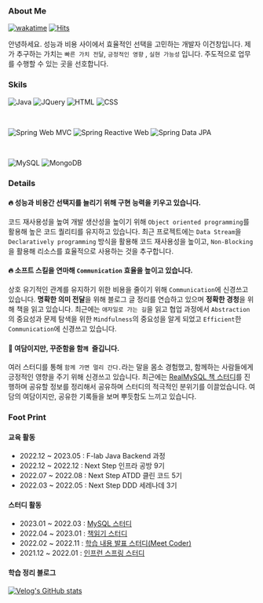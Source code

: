 
### About Me

[![wakatime](https://wakatime.com/badge/user/90b119ca-80b9-4368-a9d2-3404cc5dd55b.svg)](https://wakatime.com/@90b119ca-80b9-4368-a9d2-3404cc5dd55b)
[![Hits](https://hits.seeyoufarm.com/api/count/incr/badge.svg?url=https%3A%2F%2Fgithub.com%2FImaspear&count_bg=%239A9B9A&title_bg=%23555555&icon=&icon_color=%23E7E7E7&title=hits&edge_flat=false)](https://hits.seeyoufarm.com)

안녕하세요. 성능과 비용 사이에서 효율적인 선택을 고민하는 개발자 이건창입니다. 제가 추구하는 가치는 `빠른 가치 전달`, `긍정적인 영향` , `실현 가능성` 입니다. 주도적으로 업무를 수행할 수 있는 곳을 선호합니다.

### Skils

![Java](https://img.shields.io/badge/Java-ED8B00?style=for-the-badge&logo=openjdk&logoColor=white)
![JQuery](https://img.shields.io/badge/jQuery-0769AD?style=for-the-badge&logo=jquery&logoColor=white)
![HTML](https://img.shields.io/badge/HTML-239120?style=for-the-badge&logo=html5&logoColor=white)
![CSS](https://img.shields.io/badge/CSS-239120?&style=for-the-badge&logo=css3&logoColor=white)

<br>

![Spring Web MVC](https://img.shields.io/badge/Spring%20Web%20MVC-6DB33F?style=for-the-badge&logo=spring&logoColor=white)
![Spring Reactive Web](https://img.shields.io/badge/Spring%20Reactive%20Web-6DB33F?style=for-the-badge&logo=spring&logoColor=white)
![Spring Data JPA](https://img.shields.io/badge/Spring%20Data%20JPA-6DB33F?style=for-the-badge&logo=spring&logoColor=white)

<br>

![MySQL](https://img.shields.io/badge/MySQL-00000F?style=for-the-badge&logo=mysql&logoColor=white)
![MongoDB](https://img.shields.io/badge/MongoDB-4EA94B?style=for-the-badge&logo=mongodb&logoColor=white)

### Details

#### 🔥 성능과 비용간 선택지를 늘리기 위해 구현 능력을 키우고 있습니다.

코드 재사용성을 높여 개발 생산성을 높이기 위해 `Object oriented programming`를 활용해 높은 코드 퀄리티를 유지하고 있습니다. 최근 프로젝트에는 `Data Stream`을 `Declaratively programming` 방식을 활용해 코드 재사용성을 높이고, `Non-Blocking`을 활용해 리소스를 효율적으로 사용하는 것을 추구합니다.


#### 🔥 소프트 스킬을 연마해 `Communication` 효율을 높이고 있습니다.


상호 유기적인 관계를 유지하기 위한 비용을 줄이기 위해 `Communication`에 신경쓰고 있습니다. **명확한 의미 전달**을 위해 블로그 글 정리를 연습하고 있으며 **정확한 경청**을 위해 책을 읽고 있습니다. 최근에는  `애자일로 가는 길`을 읽고 협업 과정에서 `Abstraction`의 중요성과 문제 탐색을 위한 `Mindfulness`의 중요성을 알게 되었고 `Efficient`한 `Communication`에 신경쓰고 있습니다.


#### 🙏 여담이지만, 꾸준함을 함`께 `즐깁니다.


여러 스터디를 통해 `함께 가면 멀리 간다.`라는 말을 몸소 경험했고, 함께하는 사람들에게 긍정적인 영향을 주기 위해 신경쓰고 있습니다.  최근에는 [RealMySQL 책 스터디](https://www.craft.do/s/tLDOBpVJGDv8XM)를 진행하며 공유할 정보를 정리해서 공유하며 스터디의 적극적인 분위기를 이끌었습니다. 여담의 여담이지만, 공유한 기록들을 보며 뿌듯함도 느끼고 있습니다.



### Foot Print

#### 교육 활동

- 2022.12 ~ 2023.05 : F-lab Java Backend 과정
- 2022.12 ~ 2022.12 : Next Step 인프라 공방 9기
- 2022.07 ~ 2022.08 : Next Step ATDD 클린 코드 5기
- 2022.03 ~ 2022.05 : Next Step DDD 세레나데 3기

#### 스터디 활동

- 2023.01 ~ 2022.03 : [MySQL 스터디](https://www.craft.do/s/tLDOBpVJGDv8XM)
- 2022.04 ~ 2023.01 : [책읽기 스터디](https://github.com/Stacked-Book)
- 2022.02 ~ 2022.11 : [학습 내용 발표 스터디(Meet Coder)](https://github.com/Meet-Coder-Study/posting-review/pulls?q=is%3Apr+author%3Athis-is-spear+is%3Aclosed+)
- 2021.12 ~ 2022.01 : [인프런 스프링 스터디](https://www.craft.do/s/dxzyRZGaX0ayiB)

#### 학습 정리 블로그

[![Velog's GitHub stats](https://velog-readme-stats.vercel.app/api/list?name=this-is-spear)](https://velog.io/@this-is-spear) 

